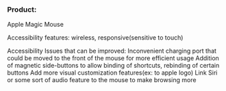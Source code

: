### Product:
Apple Magic Mouse

Accessibility features:
wireless, responsive(sensitive to touch)

Accessibility Issues that can be improved:
Inconvenient charging port that could be moved to the front of the mouse for more efficient usage
Addition of magnetic side-buttons to allow binding of shortcuts, rebinding of certain buttons
Add more visual customization features(ex: to apple logo)
Link Siri or some sort of audio feature to the mouse to make browsing more 

